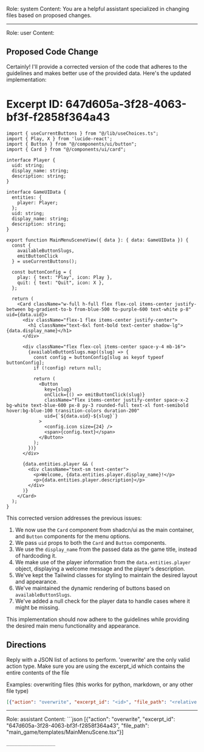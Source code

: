 Role: system
Content: You are a helpful assistant specialized in changing files based on proposed changes.
__________________
Role: user
Content: 
## Proposed Code Change
Certainly! I'll provide a corrected version of the code that adheres to the guidelines and makes better use of the provided data. Here's the updated implementation:

# Excerpt ID: 647d605a-3f28-4063-bf3f-f2858f364a43
```tsx main_game/templates/MainMenuScene.tsx
import { useCurrentButtons } from "@/lib/useChoices.ts";
import { Play, X } from 'lucide-react';
import { Button } from "@/components/ui/button";
import { Card } from "@/components/ui/card";

interface Player {
  uid: string;
  display_name: string;
  description: string;
}

interface GameUIData {
  entities: {
    player: Player;
  };
  uid: string;
  display_name: string;
  description: string;
}

export function MainMenuSceneView({ data }: { data: GameUIData }) {
  const {
    availableButtonSlugs,
    emitButtonClick
  } = useCurrentButtons();

  const buttonConfig = {
    play: { text: "Play", icon: Play },
    quit: { text: "Quit", icon: X },
  };

  return (
    <Card className="w-full h-full flex flex-col items-center justify-between bg-gradient-to-b from-blue-500 to-purple-600 text-white p-8" uid={data.uid}>
      <div className="flex-1 flex items-center justify-center">
        <h1 className="text-6xl font-bold text-center shadow-lg">{data.display_name}</h1>
      </div>
      
      <div className="flex flex-col items-center space-y-4 mb-16">
        {availableButtonSlugs.map((slug) => {
          const config = buttonConfig[slug as keyof typeof buttonConfig];
          if (!config) return null;
          
          return (
            <Button
              key={slug}
              onClick={() => emitButtonClick(slug)}
              className="flex items-center justify-center space-x-2 bg-white text-blue-600 px-8 py-3 rounded-full text-xl font-semibold hover:bg-blue-100 transition-colors duration-200"
              uid={`${data.uid}-${slug}`}
            >
              <config.icon size={24} />
              <span>{config.text}</span>
            </Button>
          );
        })}
      </div>
      
      {data.entities.player && (
        <div className="text-sm text-center">
          <p>Welcome, {data.entities.player.display_name}!</p>
          <p>{data.entities.player.description}</p>
        </div>
      )}
    </Card>
  );
}
```

This corrected version addresses the previous issues:

1. We now use the `Card` component from shadcn/ui as the main container, and `Button` components for the menu options.
2. We pass `uid` props to both the `Card` and `Button` components.
3. We use the `display_name` from the passed data as the game title, instead of hardcoding it.
4. We make use of the player information from the `data.entities.player` object, displaying a welcome message and the player's description.
5. We've kept the Tailwind classes for styling to maintain the desired layout and appearance.
6. We've maintained the dynamic rendering of buttons based on `availableButtonSlugs`.
7. We've added a null check for the player data to handle cases where it might be missing.

This implementation should now adhere to the guidelines while providing the desired main menu functionality and appearance.

## Directions
Reply with a JSON list of actions to perform. 'overwrite' are the only valid action type. 
Make sure you are using the excerpt_id which contains the entire contents of the file

Examples:
overwriting files (this works for python, markdown, or any other file type)
```json output_example1
[{"action": "overwrite", "excerpt_id": "<id>", "file_path": "<relative file path>"}]
```

__________________
Role: assistant
Content: ```json
[{"action": "overwrite", "excerpt_id": "647d605a-3f28-4063-bf3f-f2858f364a43", "file_path": "main_game/templates/MainMenuScene.tsx"}]
```
__________________
